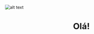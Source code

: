
![alt text](https://media.discordapp.net/attachments/816888490955636747/864915060622098472/Ola_eu_Sou_a_Amanda.png?width=32px&height=32px)
<h1 align="center">Olá!</h1>
<!--
**amandadantasds/amandadantasds** is a ✨ _special_ ✨ repository because its `README.md` (this file) appears on your GitHub profile.

Here are some ideas to get you started:

- 🔭 I’m currently working on ...
- 🌱 I’m currently learning ...
- 👯 I’m looking to collaborate on ...
- 🤔 I’m looking for help with ...
- 💬 Ask me about ...
- 📫 How to reach me: ...
- 😄 Pronouns: ...
- ⚡ Fun fact: ...
-->
